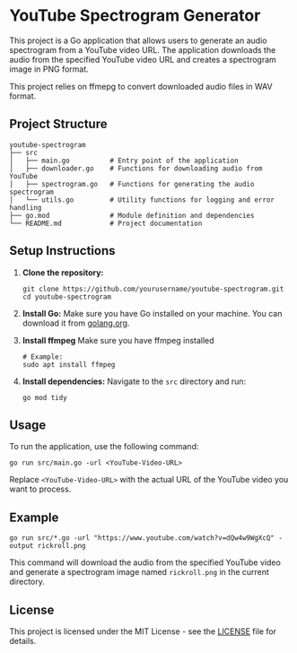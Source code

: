 # YouTube Spectrogram Generator

This project is a Go application that allows users to generate an audio spectrogram from a YouTube video URL. The application downloads the audio from the specified YouTube video URL and creates a spectrogram image in PNG format.

This project relies on ffmepg to convert downloaded audio files in WAV format.

## Project Structure

```
youtube-spectrogram
├── src
│   ├── main.go          # Entry point of the application
│   ├── downloader.go    # Functions for downloading audio from YouTube
│   ├── spectrogram.go   # Functions for generating the audio spectrogram
│   └── utils.go         # Utility functions for logging and error handling
├── go.mod               # Module definition and dependencies
└── README.md            # Project documentation
```

## Setup Instructions

1. **Clone the repository:**
   ```
   git clone https://github.com/yourusername/youtube-spectrogram.git
   cd youtube-spectrogram
   ```

2. **Install Go:** Make sure you have Go installed on your machine. You can download it from [golang.org](https://golang.org/dl/).

3. **Install ffmpeg** Make sure you have ffmpeg installed
   ```
   # Example:
   sudo apt install ffmpeg
   ```

4. **Install dependencies:** Navigate to the `src` directory and run:
   ```
   go mod tidy
   ```

## Usage

To run the application, use the following command:

```
go run src/main.go -url <YouTube-Video-URL>
```

Replace `<YouTube-Video-URL>` with the actual URL of the YouTube video you want to process.

## Example

```
go run src/*.go -url "https://www.youtube.com/watch?v=dQw4w9WgXcQ" -output rickroll.png
```

This command will download the audio from the specified YouTube video and generate a spectrogram image named `rickroll.png` in the current directory.

## License

This project is licensed under the MIT License - see the [LICENSE](LICENSE) file for details.